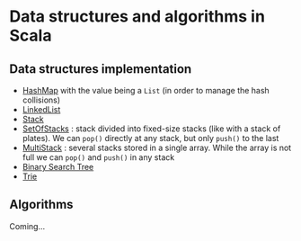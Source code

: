 # Data structures and algorithms in Scala

## Data structures implementation

- [HashMap](src/main/scala/struct/HashMapList.scala) with the value being a `List` (in order to manage the hash collisions)
- [LinkedList](src/main/scala/struct/LinkedListNode.scala)
- [Stack](src/main/scala/struct/stack/Stack.scala)
- [SetOfStacks](src/main/scala/struct/stack/SetOfStacks.scala) : stack divided into fixed-size stacks (like with a stack of plates). We can `pop()` directly at any stack, but only `push()` to the last
- [MultiStack](src/main/scala/struct/stack/MultiStack.scala) : several stacks stored in a single array. While the array is not full we can `pop()` and `push()` in any stack
- [Binary Search Tree](src/main/scala/struct/TreeNode.scala)
- [Trie](src/main/scala/struct/trie/Trie.scala)

## Algorithms

Coming...
